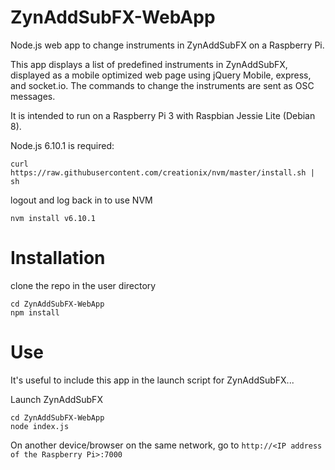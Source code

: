 # ZynAddSubFX-WebApp
Node.js web app to change instruments in ZynAddSubFX on a Raspberry Pi.

This app displays a list of predefined instruments in ZynAddSubFX, displayed as a mobile optimized web page using jQuery Mobile, express, and socket.io. The commands to change the instruments are sent as OSC messages.

It is intended to run on a Raspberry Pi 3 with Raspbian Jessie Lite (Debian 8).

Node.js 6.10.1 is required:
```
curl https://raw.githubusercontent.com/creationix/nvm/master/install.sh | sh
```
logout and log back in to use NVM
```
nvm install v6.10.1
```

# Installation

clone the repo in the user directory
```
cd ZynAddSubFX-WebApp
npm install
```

# Use

It's useful to include this app in the launch script for ZynAddSubFX...

Launch ZynAddSubFX
```
cd ZynAddSubFX-WebApp
node index.js
```
On another device/browser on the same network, go to 
`http://<IP address of the Raspberry Pi>:7000`



